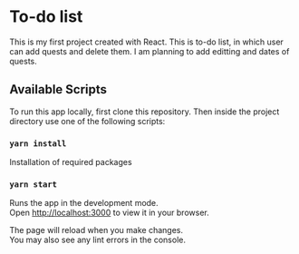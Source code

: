 # To-do list

This is my first project created with React. This is to-do list, in which user can add quests and delete them. I am planning to add editting and dates of quests.

## Available Scripts

To run this app locally, first clone this repository. Then inside the project directory use one of the following scripts:

### `yarn install`
Installation of required packages

### `yarn start`

Runs the app in the development mode.\
Open [http://localhost:3000](http://localhost:3000) to view it in your browser.

The page will reload when you make changes.\
You may also see any lint errors in the console.
